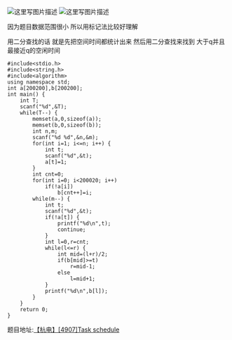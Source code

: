 ![这里写图片描述](http://img.blog.csdn.net/20160726194828997)
![这里写图片描述](http://img.blog.csdn.net/20160726194834934)

因为题目数据范围很小
所以用标记法比较好理解

用二分查找的话
就是先把空间时间都统计出来
然后用二分查找来找到
大于q并且最接近q的空闲时间

```
#include<stdio.h>
#include<string.h>
#include<algorithm>
using namespace std;
int a[200200],b[200200];
int main() {
	int T;
	scanf("%d",&T);
	while(T--) {
		memset(a,0,sizeof(a));
		memset(b,0,sizeof(b));
		int n,m;
		scanf("%d %d",&n,&m);
		for(int i=1; i<=n; i++) {
			int t;
			scanf("%d",&t);
			a[t]=1;
		}
		int cnt=0;
		for(int i=0; i<200020; i++)
			if(!a[i])
				b[cnt++]=i;
		while(m--) {
			int t;
			scanf("%d",&t);
			if(!a[t]) {
				printf("%d\n",t);
				continue;
			}
			int l=0,r=cnt;
			while(l<=r) {
				int mid=(l+r)/2;
				if(b[mid]>=t)
					r=mid-1;
				else
					l=mid+1;
			}
			printf("%d\n",b[l]);
		}
	}
	return 0;
}

```


题目地址:[【杭电】[4907]Task schedule](http://acm.hdu.edu.cn/showproblem.php?pid=4907)